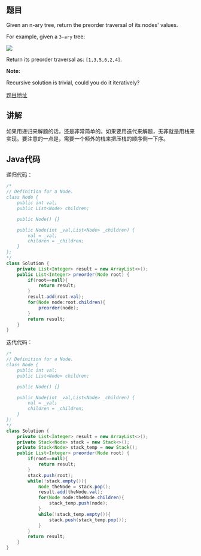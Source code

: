 ## 题目

Given an n-ary tree, return the preorder traversal of its nodes' values.

For example, given a `3-ary` tree:

![](https://assets.leetcode.com/uploads/2018/10/12/narytreeexample.png) 

Return its preorder traversal as: `[1,3,5,6,2,4]`.

 

**Note:**

Recursive solution is trivial, could you do it iteratively?

[题目地址](https://leetcode.com/problems/n-ary-tree-preorder-traversal/)

## 讲解

如果用递归来解题的话，还是非常简单的。如果要用迭代来解题，无非就是用栈来实现。要注意的一点是，需要一个额外的栈来把压栈的顺序倒一下序。

## Java代码

递归代码：
```java
/*
// Definition for a Node.
class Node {
    public int val;
    public List<Node> children;

    public Node() {}

    public Node(int _val,List<Node> _children) {
        val = _val;
        children = _children;
    }
};
*/
class Solution {
    private List<Integer> result = new ArrayList<>();
    public List<Integer> preorder(Node root) {
        if(root==null){
            return result;
        }
        result.add(root.val);
        for(Node node:root.children){
            preorder(node);
        }
        return result;
    }
}
```

迭代代码：
```java
/*
// Definition for a Node.
class Node {
    public int val;
    public List<Node> children;

    public Node() {}

    public Node(int _val,List<Node> _children) {
        val = _val;
        children = _children;
    }
};
*/
class Solution {
    private List<Integer> result = new ArrayList<>();
    private Stack<Node> stack = new Stack<>();
    private Stack<Node> stack_temp = new Stack();
    public List<Integer> preorder(Node root) {
        if(root==null){
            return result;
        }
        stack.push(root);
        while(!stack.empty()){
            Node theNode = stack.pop();
            result.add(theNode.val);
            for(Node node:theNode.children){
                stack_temp.push(node);
            }
            while(!stack_temp.empty()){
                stack.push(stack_temp.pop());
            }
        }
        return result;
    }
}
```